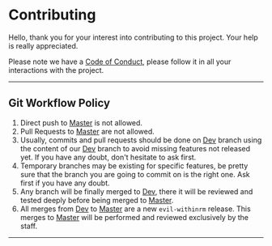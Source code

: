 # Contributing

Hello, thank you for your interest into contributing to this project. Your help is really appreciated.

Please note we have a [Code of Conduct], please follow it in all your interactions with the project.

---

## Git Workflow Policy

1. Direct push to [Master] is not allowed.
2. Pull Requests to [Master] are not allowed.
3. Usually, commits and pull requests should be done on [Dev] branch using the content of our [Dev] branch to avoid missing features not released yet. If you have any doubt, don't hesitate to ask first.
4. Temporary branches may be existing for specific features, be pretty sure that the branch you are going to commit on is the right one. Ask first if you have any doubt.
5. Any branch will be finally merged to [Dev], there it will be reviewed and tested deeply before being merged to [Master].
6. All merges from [Dev] to [Master] are a new `evil-withinrm` release. This merges to [Master] will be performed and reviewed exclusively by the staff.

---

[Code of Conduct]: CODE_OF_CONDUCT.md
[Master]: https://github.com/Hackplayers/evil-withinrm/tree/master
[Dev]: https://github.com/Hackplayers/evil-withinrm/tree/dev
